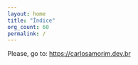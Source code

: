 ```yaml
---
layout: home
title: "Índice"
org_count: 60
permalink: /
---
```


Please, go to: https://carlosamorim.dev.br
